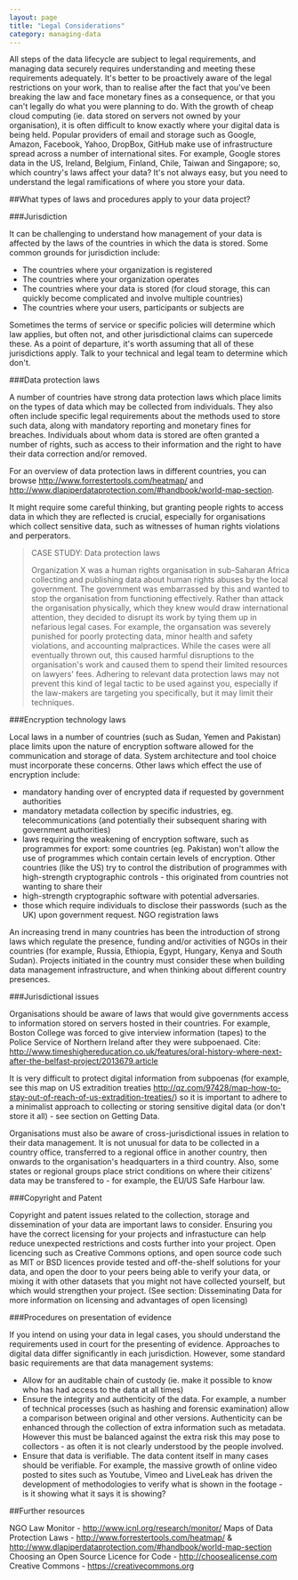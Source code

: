 ```yaml
---
layout: page
title: "Legal Considerations"
category: managing-data
---
```


All steps of the data lifecycle are subject to legal requirements, and managing  data securely requires understanding and meeting these requirements adequately. It's better to be proactively aware of the legal restrictions on your work, than to realise after the fact that you've been breaking the law and face monetary fines as a consequence, or that you can't legally do what you were planning to do. With the growth of cheap cloud computing (ie. data stored on servers not owned by your organisation), it is often difficult to know exactly where your digital data is being held. Popular providers of email and storage such as Google, Amazon, Facebook, Yahoo, DropBox, GitHub make use of infrastructure spread across a number of international sites. For example, Google stores data in the US, Ireland, Belgium, Finland, Chile, Taiwan and Singapore; so, which country's laws affect your data? It's not always easy, but you need to understand the legal ramifications of where you store your data.

##What types of laws and procedures apply to your data project?

###Jurisdiction

It can be challenging to understand how management of your data is affected by the laws of the countries in which the data is stored. Some common grounds for jurisdiction include:

* The countries where your organization is registered
* The countries where your organization operates
* The countries where your data is stored (for cloud storage, this can quickly become complicated and involve multiple countries)
* The countries where your users, participants or subjects are

Sometimes the terms of service or specific policies will determine which law applies, but often not, and other jurisdictional claims can supercede these. As a point of departure, it's worth assuming that all of these jurisdictions apply. Talk to your technical and legal team to determine which don't.

###Data protection laws

A number of countries have strong data protection laws which place limits on the types of data which may be collected from individuals. They also often include specific legal requirements about the methods used to store such data, along with mandatory reporting and monetary fines for breaches. Individuals about whom data is stored are often granted a number of rights, such as access to their information and the right to have their data correction and/or removed.

For an overview of data protection laws in different countries, you can browse http://www.forrestertools.com/heatmap/ and http://www.dlapiperdataprotection.com/#handbook/world-map-section.

It might require some careful thinking, but granting people rights to access data in which they are reflected is crucial, especially for organisations which collect sensitive data, such as witnesses of human rights violations and perperators.

>CASE STUDY: Data protection laws
>
>Organization X was a human rights organisation in sub-Saharan Africa collecting and publishing data about human rights abuses by the local government. The government was embarrassed by this and wanted to stop the organisation from functioning effectively. Rather than attack the organisation physically, which they knew would draw international attention, they decided to disrupt its work by tying them up in nefarious legal cases. For example, the organsation was severely punished for poorly protecting data, minor health and safety violations, and accounting malpractices. While the cases were all eventually thrown out, this caused harmful disruptions to the organisation's work and caused them to spend their limited resources on lawyers' fees. Adhering to relevant data protection laws may not prevent this kind of legal tactic to be used against you, especially if the law-makers are targeting you specifically, but it may limit their techniques.

###Encryption technology laws

Local laws in a number of countries (such as Sudan, Yemen and Pakistan) place limits upon the nature of encryption software allowed for the communication and storage of data. System architecture and tool choice must incorporate these concerns. Other laws which effect the use of encryption include:

* mandatory handing over of encrypted data if requested by government authorities
* mandatory metadata collection by specific industries, eg. telecommunications (and potentially their subsequent sharing with government authorities)
* laws requiring the weakening of encryption software, such as programmes for export: some countries (eg. Pakistan) won't allow the use of programmes which contain certain levels of encryption. Other countries (like the US) try to control the distribution of programmes with high-strength cryptographic controls - this originated from countries not wanting to share their
* high-strength cryptographic software with potential adversaries.
* those which require individuals to disclose their passwords (such as the UK) upon government request.
NGO registration laws

An increasing trend in many countries has been the introduction of strong laws which regulate the presence, funding and/or activities of NGOs in their countries (for example, Russia, Ethiopia, Egypt, Hungary, Kenya and South Sudan). Projects initiated in the country must consider these when building data management infrastructure, and when thinking about different country presences.

###Jurisdictional issues

Organisations should be aware of laws that would give governments access to information stored on servers hosted in their countries. For example, Boston College was forced to give interview information (tapes) to the Police Service of Northern Ireland after they were subpoenaed. Cite: http://www.timeshighereducation.co.uk/features/oral-history-where-next-after-the-belfast-project/2013679.article

It is very difficult to protect digital information from subpoenas (for example, see this map on US extradition treaties http://qz.com/97428/map-how-to-stay-out-of-reach-of-us-extradition-treaties/) so it is important to adhere to a minimalist approach to collecting or storing sensitive digital data (or don't store it all) - see section on Getting Data.

Organisations must also be aware of cross-jurisdictional issues in relation to their data management. It is not unusual for data to be collected in a country office, transferred to a regional office in another country, then onwards to the organisation's headquarters in a third country. Also, some states or regional groups place strict conditions on where their citizens' data may be transfered to - for example, the EU/US Safe Harbour law.

###Copyright and Patent

Copyright and patent issues related to the collection, storage and dissemination of your data are important laws to consider. Ensuring you have the correct licensing for your projects and infrastucture can help reduce unexpected restrictions and costs further into your project. Open licencing such as Creative Commons options, and open source code such as MIT or BSD licences provide tested and off-the-shelf solutions for your data, and open the door to your peers being able to verify your data, or mixing it with other datasets that you might not have collected yourself, but which would strengthen your project. (See section: Disseminating Data for more information on licensing and advantages of open licensing)

###Procedures on presentation of evidence

If you intend on using your data in legal cases, you should understand the requirements used in court for the presenting of evidence. Approaches to digital data differ significantly in each jurisdiction. However, some standard basic requirements are that data management systems:

* Allow for an auditable chain of custody (ie. make it possible to know who has had access to the data at all times)
* Ensure the integrity and authenticity of the data. For example, a number of technical processes (such as hashing and forensic examination) allow a comparison between original and other versions. Authenticity can be enhanced through the collection of extra information such as metadata. However this must be balanced against the extra risk this may pose to collectors - as often it is not clearly understood by the people involved.
* Ensure that data is verifiable. The data content itself in many cases should be verifiable. For example, the massive growth of online video posted to sites such as Youtube, Vimeo and LiveLeak has driven the development of methodologies to verify what is shown in the footage - is it showing what it says it is showing?

##Further resources

NGO Law Monitor - http://www.icnl.org/research/monitor/
Maps of Data Protection Laws - http://www.forrestertools.com/heatmap/ & http://www.dlapiperdataprotection.com/#handbook/world-map-section
Choosing an Open Source Licence for Code - http://choosealicense.com
Creative Commons - https://creativecommons.org
